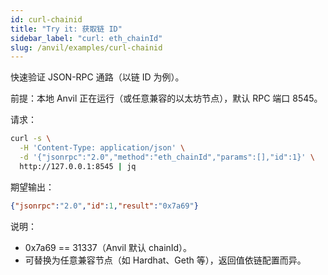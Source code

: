 ```yaml
---
id: curl-chainid
title: "Try it: 获取链 ID"
sidebar_label: "curl: eth_chainId"
slug: /anvil/examples/curl-chainid
---
```


快速验证 JSON-RPC 通路（以链 ID 为例）。

前提：本地 Anvil 正在运行（或任意兼容的以太坊节点），默认 RPC 端口 8545。

请求：

```bash
curl -s \
  -H 'Content-Type: application/json' \
  -d '{"jsonrpc":"2.0","method":"eth_chainId","params":[],"id":1}' \
  http://127.0.0.1:8545 | jq
```

期望输出：

```json
{"jsonrpc":"2.0","id":1,"result":"0x7a69"}
```

说明：
- 0x7a69 == 31337（Anvil 默认 chainId）。
- 可替换为任意兼容节点（如 Hardhat、Geth 等），返回值依链配置而异。
